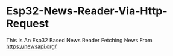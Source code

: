 # Esp32-News-Reader-Via-Http-Request
This Is An Esp32 Based News Reader Fetching News From https://newsapi.org/
